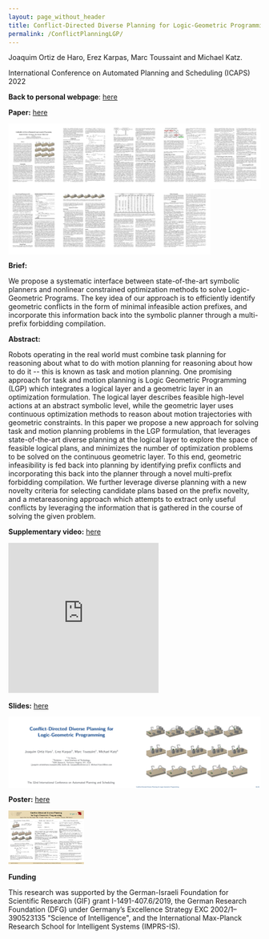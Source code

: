 ```yaml
---
layout: page_without_header
title: Conflict-Directed Diverse Planning for Logic-Geometric Programming 
permalink: /ConflictPlanningLGP/
---
```


Joaquim Ortiz de Haro, Erez Karpas, Marc Toussaint and Michael Katz. 

International Conference on Automated Planning and Scheduling (ICAPS) 2022

**Back to personal webpage**: <a href="{{ site.baseurl }}{% link research.md %}">here</a>



**Paper:** <a href="https://ojs.aaai.org/index.php/ICAPS/article/view/19811/19570">here</a>

<div style="font-size:0">
<img  src="/assets/icaps21-1.jpg" width="20%" height="auto" />
<img  src="/assets/icaps21-2.jpg" width="20%" height="auto" />
<img  src="/assets/icaps21-3.jpg" width="20%" height="auto" />
<img  src="/assets/icaps21-4.jpg" width="20%" height="auto" />
<img  src="/assets/icaps21-5.jpg" width="20%" height="auto" />
<img  src="/assets/icaps21-6.jpg" width="20%" height="auto" />
<img  src="/assets/icaps21-7.jpg" width="20%" height="auto" />
<img  src="/assets/icaps21-8.jpg" width="20%" height="auto" />
<img  src="/assets/icaps21-9.jpg" width="20%" height="auto" />
</div>

 




**Brief:**

We propose a systematic interface between state-of-the-art symbolic planners and nonlinear constrained optimization methods to solve Logic-Geometric Programs. The key idea of our approach is to efficiently identify geometric conflicts in the form of minimal infeasible action prefixes, and incorporate this information back into the symbolic planner through a multi-prefix forbidding compilation. 

**Abstract:**

Robots operating in the real world must combine task planning for reasoning about what to do with motion planning for reasoning about how to do it -- this is known as task and motion planning. One promising approach for task and motion planning is Logic Geometric Programming (LGP) which integrates a logical layer and a geometric layer in an optimization formulation. The logical layer describes feasible high-level actions at an abstract symbolic level, while the geometric layer uses continuous optimization methods to reason about motion trajectories with geometric constraints. 
In this paper we propose a new approach for solving task and motion planning problems in the LGP formulation, that leverages state-of-the-art diverse planning at the logical layer to explore the space of feasible logical plans, and minimizes the number of optimization problems to be solved on the continuous geometric layer.
To this end, geometric infeasibility is fed back into planning by identifying prefix conflicts and incorporating this back into the planner through a novel multi-prefix forbidding compilation. We further leverage diverse planning with a new novelty criteria for selecting candidate plans based on the prefix novelty, and a metareasoning approach which attempts to extract only useful conflicts by leveraging the information that is gathered in the course of solving the given problem.

**Supplementary video:**  <a href="http://www.youtube.com/embed/7Ev6zNbqdjo">here</a>

<iframe width="300" height="300"  src="http://www.youtube.com/embed/7Ev6zNbqdjo" frameborder="0" allowfullscreen></iframe>
<br>

**Slides:** <a href="/assets/icaps21_slides.pdf">here</a>

<div style="font-size:0">
<img  src="/assets/icaps21_slides-01.jpg"  width="50%" height="auto" />
<img  src="/assets/icaps21_slides-33.jpg"  width="50%" height="auto" />
</div>

**Poster:** <a href="/assets/icaps21_poster.pdf">here</a>

<img  src="/assets/icaps21_poster-1.jpg" width="30%" height="auto" />

**Funding**

This research was supported by the German-Israeli Foundation for Scientific Research (GIF) grant I-1491-407.6/2019, the German Research Foundation (DFG) under Germany’s Excellence Strategy EXC 2002/1–390523135 "Science of Intelligence", and the International Max-Planck Research School for Intelligent Systems (IMPRS-IS).  
